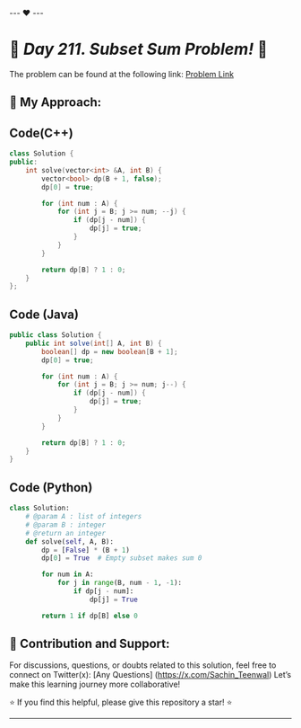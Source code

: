 --- ❤️ ---

# 🚀 _Day 211. Subset Sum Problem!_ 🧠


The problem can be found at the following link: [Problem Link](https://www.interviewbit.com/problems/subset-sum-problem/)

## 🎯 **My Approach:**


## Code(C++)
```cpp
class Solution {
public:
    int solve(vector<int> &A, int B) {
        vector<bool> dp(B + 1, false);
        dp[0] = true;

        for (int num : A) {
            for (int j = B; j >= num; --j) {
                if (dp[j - num]) {
                    dp[j] = true;
                }
            }
        }

        return dp[B] ? 1 : 0;
    }
};

```

## Code (Java)

```java
public class Solution {
    public int solve(int[] A, int B) {
        boolean[] dp = new boolean[B + 1];
        dp[0] = true;

        for (int num : A) {
            for (int j = B; j >= num; j--) {
                if (dp[j - num]) {
                    dp[j] = true;
                }
            }
        }

        return dp[B] ? 1 : 0;
    }
}

```

## Code (Python)

```python
class Solution:
    # @param A : list of integers
    # @param B : integer
    # @return an integer
    def solve(self, A, B):
        dp = [False] * (B + 1)
        dp[0] = True  # Empty subset makes sum 0

        for num in A:
            for j in range(B, num - 1, -1):
                if dp[j - num]:
                    dp[j] = True

        return 1 if dp[B] else 0

```



## 🎯 **Contribution and Support:**

For discussions, questions, or doubts related to this solution, feel free to connect on Twitter(x): [Any Questions] (https://x.com/Sachin_Teenwal) Let’s make this learning journey more collaborative!

⭐ If you find this helpful, please give this repository a star! ⭐

---
